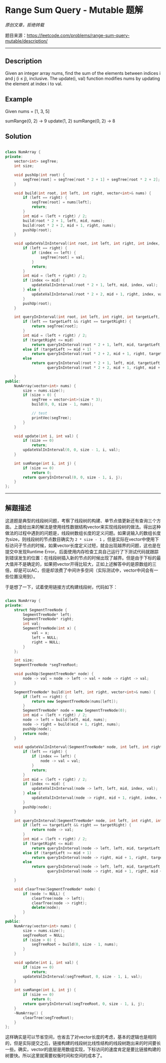 # Range Sum Query - Mutable 题解

*原创文章，拒绝转载*

题目来源：https://leetcode.com/problems/range-sum-query-mutable/description/

------

## Description

Given an integer array nums, find the sum of the elements between indices i and j (i ≤ j), inclusive.
The update(i, val) function modifies nums by updating the element at index i to val. 

## Example

Given nums = [1, 3, 5]

sumRange(0, 2) -> 9
update(1, 2)
sumRange(0, 2) -> 8

## Solution
```cpp

class NumArray {
private:
    vector<int> segTree;
    int size;

    void pushUp(int root) {
        segTree[root] = segTree[root * 2 + 1] + segTree[root * 2 + 2];
    }

    void build(int root, int left, int right, vector<int>& nums) {
        if (left == right) {
            segTree[root] = nums[left];
            return;
        }
        int mid = (left + right) / 2;
        build(root * 2 + 1, left, mid, nums);
        build(root * 2 + 2, mid + 1, right, nums);
        pushUp(root);
    }

    void updateValInInterval(int root, int left, int right, int index, int val) {
        if (left == right) {
            if (index == left) {
                segTree[root] = val;
            }
            return;
        }
        int mid = (left + right) / 2;
        if (index <= mid) {
            updateValInInterval(root * 2 + 1, left, mid, index, val);
        } else {
            updateValInInterval(root * 2 + 2, mid + 1, right, index, val);
        }
        pushUp(root);
    }

    int queryInInterval(int root, int left, int right, int targetLeft, int targetRight) {
        if (left == targetLeft && right == targetRight) {
            return segTree[root];
        }
        int mid = (left + right) / 2;
        if (targetRight <= mid)
            return queryInInterval(root * 2 + 1, left, mid, targetLeft, targetRight);
        else if (targetLeft >= mid + 1)
            return queryInInterval(root * 2 + 2, mid + 1, right, targetLeft, targetRight);
        else
            return queryInInterval(root * 2 + 1, left, mid, targetLeft, mid) +
                   queryInInterval(root * 2 + 2, mid + 1, right, mid + 1, targetRight);

    }
public:
    NumArray(vector<int> nums) {
        size = nums.size();
        if (size > 0) {
            segTree = vector<int>(size * 3);
            build(0, 0, size - 1, nums);

            // test
            printVec(segTree);
        }
    }

    void update(int i, int val) {
        if (size == 0)
            return;
        updateValInInterval(0, 0, size - 1, i, val);
    }

    int sumRange(int i, int j) {
        if (size == 0)
            return 0;
        return queryInInterval(0, 0, size - 1, i, j);
    }
};

```

------

## 解题描述

这道题是典型的线段树问题，考察了线段树的构建、单节点值更新还有查询三个方面。上面给出来的解法是使用线性数据结构vector来实现线段树的做法。得出这种做法的过程中遇到的问题是，线段树数组长度的定义问题。如果说输入的数组长度为size，则线段树的节点数目确实为 `2 * size - 1` ，但是实际在vector中使用下标访问子节点的时候，如果vector长度定义过短，就会出现越界的问题，这也是在提交中发现Runtime Error。后面使用内存检查工具自己运行了下测试代码就跟踪到错误发生的位置：在线段树插入新的节点的时候出现了越界。但是由于下标的最大值并不是确定的，如果把vector开得比较大，正如上述解答中的是原数组的三倍，却是可以AC，但是却浪费了中间许多空间（实际测试中，vector中间会有一些位置没用到）。

于是想了一下，试着使用链接方式构建线段树，代码如下：
```cpp

class NumArray {
private:
    struct SegmentTreeNode {
        SegmentTreeNode* left;
        SegmentTreeNode* right;
        int val;
        SegmentTreeNode(int x) {
            val = x;
            left = NULL;
            right = NULL;
        }
    };

    int size;
    SegmentTreeNode *segTreeRoot;

    void pushUp(SegmentTreeNode* node) {
        node -> val = node -> left -> val + node -> right -> val;
    }

    SegmentTreeNode* build(int left, int right, vector<int>& nums) {
        if (left == right) {
            return new SegmentTreeNode(nums[left]);
        }
        SegmentTreeNode* node = new SegmentTreeNode(0);
        int mid = (left + right) / 2;
        node -> left = build(left, mid, nums);
        node -> right = build(mid + 1, right, nums);
        pushUp(node);
        return node;
    }

    void updateValInInterval(SegmentTreeNode* node, int left, int right, int index, int val) {
        if (left == right) {
            if (index == left) {
                node -> val = val;
            }
            return;
        }
        int mid = (left + right) / 2;
        if (index <= mid) {
            updateValInInterval(node -> left, left, mid, index, val);
        } else {
            updateValInInterval(node -> right, mid + 1, right, index, val);
        }
        pushUp(node);
    }

    int queryInInterval(SegmentTreeNode* node, int left, int right, int targetLeft, int targetRight) {
        if (left == targetLeft && right == targetRight) {
            return node -> val;
        }
        int mid = (left + right) / 2;
        if (targetRight <= mid)
            return queryInInterval(node -> left, left, mid, targetLeft, targetRight);
        else if (targetLeft >= mid + 1)
            return queryInInterval(node -> right, mid + 1, right, targetLeft, targetRight);
        else
            return queryInInterval(node -> left, left, mid, targetLeft, mid) +
                   queryInInterval(node -> right, mid + 1, right, mid + 1, targetRight);

    }

    void clearTree(SegmentTreeNode* node) {
        if (node != NULL) {
            clearTree(node -> left);
            clearTree(node -> right);
            delete(node);
        }
    }
public:
    NumArray(vector<int> nums) {
        size = nums.size();
        segTreeRoot = NULL;
        if (size > 0) {
            segTreeRoot = build(0, size - 1, nums);
        }
    }

    void update(int i, int val) {
        if (size == 0)
            return;
        updateValInInterval(segTreeRoot, 0, size - 1, i, val);
    }

    int sumRange(int i, int j) {
        if (size == 0)
            return 0;
        return queryInInterval(segTreeRoot, 0, size - 1, i, j);
    }
    ~NumArray() {
        clearTree(segTreeRoot);
    }
};

```

这样确实是可以节省空间，也省去了对vector长度的考虑，基本的逻辑也是相同的，但是实际提交之后，链接构建的线段树比线性结构的线段树跑出来的时间要长一些。确实，vector的底层是用数组实现，下标访问的速度肯定是要比链接构建的树要快。所以这里就需要权衡时间和空间的成本了。